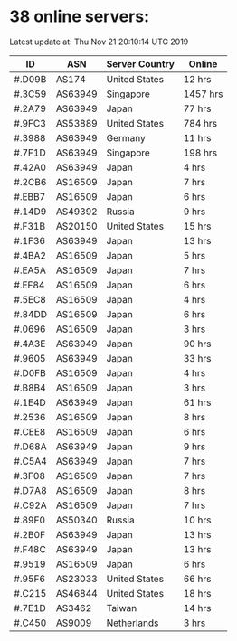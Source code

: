 # 38 online servers:

Latest update at: Thu Nov 21 20:10:14 UTC 2019

| ID | ASN | Server Country | Online |
| -- | --- | -------------- | ------ |
| #.D09B | AS174 | United States | 12 hrs |
| #.3C59 | AS63949 | Singapore | 1457 hrs |
| #.2A79 | AS63949 | Japan | 77 hrs |
| #.9FC3 | AS53889 | United States | 784 hrs |
| #.3988 | AS63949 | Germany | 11 hrs |
| #.7F1D | AS63949 | Singapore | 198 hrs |
| #.42A0 | AS63949 | Japan | 4 hrs |
| #.2CB6 | AS16509 | Japan | 7 hrs |
| #.EBB7 | AS16509 | Japan | 6 hrs |
| #.14D9 | AS49392 | Russia | 9 hrs |
| #.F31B | AS20150 | United States | 15 hrs |
| #.1F36 | AS63949 | Japan | 13 hrs |
| #.4BA2 | AS16509 | Japan | 5 hrs |
| #.EA5A | AS16509 | Japan | 7 hrs |
| #.EF84 | AS16509 | Japan | 6 hrs |
| #.5EC8 | AS16509 | Japan | 4 hrs |
| #.84DD | AS16509 | Japan | 6 hrs |
| #.0696 | AS16509 | Japan | 3 hrs |
| #.4A3E | AS63949 | Japan | 90 hrs |
| #.9605 | AS63949 | Japan | 33 hrs |
| #.D0FB | AS16509 | Japan | 4 hrs |
| #.B8B4 | AS16509 | Japan | 3 hrs |
| #.1E4D | AS63949 | Japan | 61 hrs |
| #.2536 | AS16509 | Japan | 8 hrs |
| #.CEE8 | AS16509 | Japan | 6 hrs |
| #.D68A | AS63949 | Japan | 9 hrs |
| #.C5A4 | AS63949 | Japan | 7 hrs |
| #.3F08 | AS16509 | Japan | 7 hrs |
| #.D7A8 | AS16509 | Japan | 8 hrs |
| #.C92A | AS16509 | Japan | 7 hrs |
| #.89F0 | AS50340 | Russia | 10 hrs |
| #.2B0F | AS63949 | Japan | 13 hrs |
| #.F48C | AS63949 | Japan | 13 hrs |
| #.9519 | AS16509 | Japan | 6 hrs |
| #.95F6 | AS23033 | United States | 66 hrs |
| #.C215 | AS46844 | United States | 18 hrs |
| #.7E1D | AS3462 | Taiwan | 14 hrs |
| #.C450 | AS9009 | Netherlands | 3 hrs |

